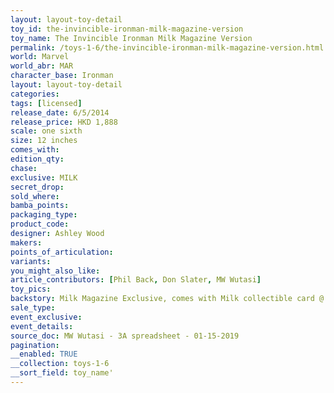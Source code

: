 ```yaml
---
layout: layout-toy-detail 
toy_id: the-invincible-ironman-milk-magazine-version
toy_name: The Invincible Ironman Milk Magazine Version
permalink: /toys-1-6/the-invincible-ironman-milk-magazine-version.html
world: Marvel
world_abr: MAR
character_base: Ironman
layout: layout-toy-detail
categories: 
tags: [licensed]
release_date: 6/5/2014
release_price: HKD 1,888 
scale: one sixth
size: 12 inches
comes_with: 
edition_qty: 
chase: 
exclusive: MILK
secret_drop: 
sold_where: 
bamba_points: 
packaging_type: 
product_code:
designer: Ashley Wood
makers: 
points_of_articulation: 
variants: 
you_might_also_like: 
article_contributors: [Phil Back, Don Slater, MW Wutasi]
toy_pics: 
backstory: Milk Magazine Exclusive, comes with Milk collectible card @ www.milkcargo.com
sale_type: 
event_exclusive: 
event_details: 
source_doc: MW Wutasi - 3A spreadsheet - 01-15-2019
pagination: 
__enabled: TRUE
__collection: toys-1-6
__sort_field: toy_name'
---
```

